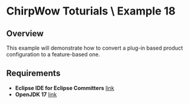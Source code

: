 # ChirpWow Toturials \ Example 18

## Overview
This example will demonstrate how to convert a plug-in based product
configuration to a feature-based one.

## Requirements
* **Eclipse IDE for Eclipse Committers** [link](https://www.eclipse.org/downloads/)
* **OpenJDK 17** [link](https://adoptium.net/)
